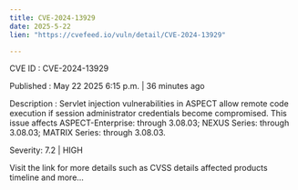 ```yaml
---
title: CVE-2024-13929
date: 2025-5-22
lien: "https://cvefeed.io/vuln/detail/CVE-2024-13929"

---
```


CVE ID : CVE-2024-13929

Published :  May 22
2025
6:15 p.m. | 36 minutes ago

Description : Servlet injection vulnerabilities in ASPECT allow remote code execution if session administrator credentials become compromised.
This issue affects ASPECT-Enterprise: through 3.08.03; NEXUS Series: through 3.08.03; MATRIX Series: through 3.08.03.

Severity: 7.2 | HIGH

Visit the link for more details
such as CVSS details
affected products
timeline
and more...
